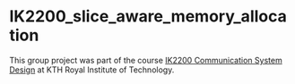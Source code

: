 # IK2200_slice_aware_memory_allocation

This group project was part of the course [IK2200 Communication System Design](https://www.kth.se/student/kurser/kurs/IK2200) at KTH Royal Institute of Technology.
